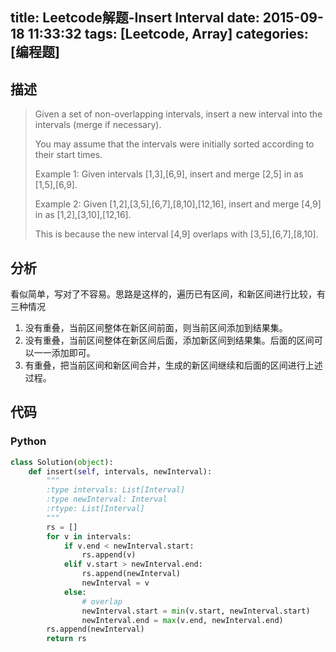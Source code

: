title: Leetcode解题-Insert Interval
date: 2015-09-18 11:33:32
tags: [Leetcode, Array]
categories: [编程题]
---

## 描述
> Given a set of non-overlapping intervals, insert a new interval into the intervals (merge if necessary).
>
> You may assume that the intervals were initially sorted according to their start times.
>
> Example 1:
> Given intervals [1,3],[6,9], insert and merge [2,5] in as [1,5],[6,9].
>
> Example 2:
> Given [1,2],[3,5],[6,7],[8,10],[12,16], insert and merge [4,9] in as [1,2],[3,10],[12,16].
>
> This is because the new interval [4,9] overlaps with [3,5],[6,7],[8,10].

## 分析
看似简单，写对了不容易。思路是这样的，遍历已有区间，和新区间进行比较，有三种情况

1. 没有重叠，当前区间整体在新区间前面，则当前区间添加到结果集。
2. 没有重叠，当前区间整体在新区间后面，添加新区间到结果集。后面的区间可以一一添加即可。
3. 有重叠，把当前区间和新区间合并，生成的新区间继续和后面的区间进行上述过程。

## 代码
### Python
```python
class Solution(object):
    def insert(self, intervals, newInterval):
        """
        :type intervals: List[Interval]
        :type newInterval: Interval
        :rtype: List[Interval]
        """
        rs = []
        for v in intervals:
            if v.end < newInterval.start:
                rs.append(v)
            elif v.start > newInterval.end:
                rs.append(newInterval)
                newInterval = v
            else:
                # overlap
                newInterval.start = min(v.start, newInterval.start)
                newInterval.end = max(v.end, newInterval.end)
        rs.append(newInterval)
        return rs
```
